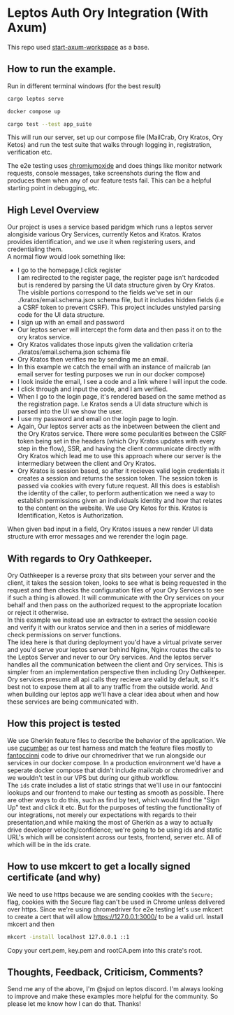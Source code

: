 # Leptos Auth Ory Integration (With Axum)
This repo used [start-axum-workspace](https://github.com/leptos-rs/start-axum-workspace/) as a base.

## How to run the example.

Run in different terminal windows (for the best result)

```sh
cargo leptos serve
```

```sh
docker compose up
```

```sh
cargo test --test app_suite
```

This will run our server, set up our compose file (MailCrab, Ory Kratos, Ory Ketos) and run the test suite that walks through logging in, registration, verification etc.

The e2e testing uses [chromiumoxide](https://crates.io/crates/chromiumoxide) and does things like monitor network requests, console messages, take screenshots during the flow and produces them when any of our feature tests fail. This can be a helpful starting point in debugging, etc.


## High Level Overview

Our project is uses a service based paridgm which runs a leptos server alongiside various Ory Services, currently Ketos and Kratos. Kratos provides identification, and we use it when registering users, and credentialing them.
<br>
A normal flow would look something like:<br>
<ul>
<li>
I go to the homepage,I click register
</li>
</li>
I am redirected to the register page, the register page isn't hardcoded but is rendered by parsing the UI data structure given by Ory Kratos. The visible portions correspond to the fields we've set in our ./kratos/email.schema.json schema file, but it includes
hidden fields (i.e a CSRF token to prevent CSRF). This project includes unstyled parsing code for the UI data structure.
</li>
<li>
I sign up with an email and password
</li>
<li>
Our leptos server will intercept the form data and then pass it on to the ory kratos service.
</li>
<li>
Ory Kratos validates those inputs given the validation criteria ./kratos/email.schema.json schema file
</li>
<li>
Ory Kratos then verifies me by sending me an email.
</li>
<li>
In this example we catch the email with an instance of mailcrab (an email server for testing purposes we run in our docker compose)
</li>
<li>
I look inside the email, I see a code and a link where I will input the code.
</li>
<li>
I click through and input the code, and I am verified.
</li>
<li>
When I go to the login page, it's rendered based on the same method as the registration page. I.e Kratos sends a UI data structure which is parsed into the UI we show the user.
</li>
<li>
I use my password and email on the login page to login.
</li>
<li>
Again, Our leptos server acts as the inbetween between the client and the Ory Kratos service. There were some pecularities between the CSRF token being set in the headers (which Ory Kratos updates with every step in the flow), SSR, and having the client communicate directly with Ory Kratos which lead me to use this approach where our server is the intermediary between the client and Ory Kratos.
</li>
<li>
Ory Kratos is session based, so after it recieves valid login credentials it creates a session and returns the session token. The session token is passed via cookies with every future request. All this does is establish the identity of the caller, to perform authentication we need a way to establish permissions given an individuals identity and how that relates to the content on the website. We use Ory Ketos for this. Kratos is Identification, Ketos is Authorization.
</li>
</ul>

When given bad input in a field, Ory Kratos issues a new render UI data structure with error messages and we rerender the login page.

## With regards to Ory Oathkeeper.

Ory Oathkeeper is a reverse proxy that sits between your server and the client, it takes the session token, looks to see what is being requested in the request and then checks the configuration files of your Ory Services to see if such a thing is allowed. It will communicate with the Ory services on your behalf and then pass on the authorized request to the appropriate location or reject it otherwise.
<br>
In this example we instead use an extractor to extract the session cookie and verify it with our kratos service and then in a series of middleware check permissions on server functions.
<br>
The idea here is that during deployment you'd have a virtual private server and you'd serve your leptos server behind Nginx, Nginx routes the calls to the Leptos Server and never to our Ory services. And the leptos server handles all the communication between the client and Ory services. This is simpler from an implementation perspective then including Ory Oathkeeper. Ory services presume all api calls they recieve are valid by default, so it's best not to expose them at all to any traffic from the outside world. And when building our leptos app we'll have a clear idea about when and how these services are being communicated with.

## How this project is tested

We use Gherkin feature files to describe the behavior of the application. We use [cucumber](https://docs.rs/cucumber/latest/cucumber/) as our test harness and match the feature files mostly to [fantoccinni](https://docs.rs/fantoccini/latest/fantoccini/) code to drive our chromedriver that we run alongside our services in our docker compose. In a production environment we'd have a seperate docker compose that didn't include mailcrab or chromedriver and we wouldn't test in our VPS but during our github workflow.
<br>
The `ids` crate includes a list of static strings that we'll use in our fantoccini lookups and our frontend to make our testing as smooth as possible. There are other ways to do this, such as find by text, which would find the "Sign Up" text and click it etc. But for the purposes of testing the functionality of our integrations, not merely our expectations with regards to their presentation,and while making the most of Gherkin as a way to actually drive developer velocity/confidence; we're going to be using ids and static URL's which will be consistent across our tests, frontend, server etc. All of which will be in the ids crate.

## How to use mkcert to get a locally signed certificate (and why)
We need to use https because we are sending cookies with the `Secure;` flag, cookies with the Secure flag can't be used in Chrome
unless delivered over https. Since we're using chromedriver for e2e testing let's use mkcert to create a cert that will allow 
https://127.0.0.1:3000/ to be a valid url.
Install mkcert and then

```sh
mkcert -install localhost 127.0.0.1 ::1
```

Copy your cert.pem, key.pem and rootCA.pem into this crate's root.


## Thoughts, Feedback, Criticism, Comments?
Send me any of the above, I'm @sjud on leptos discord. I'm always looking to improve and make these examples more helpful for the community. So please let me know how I can do that. Thanks!
